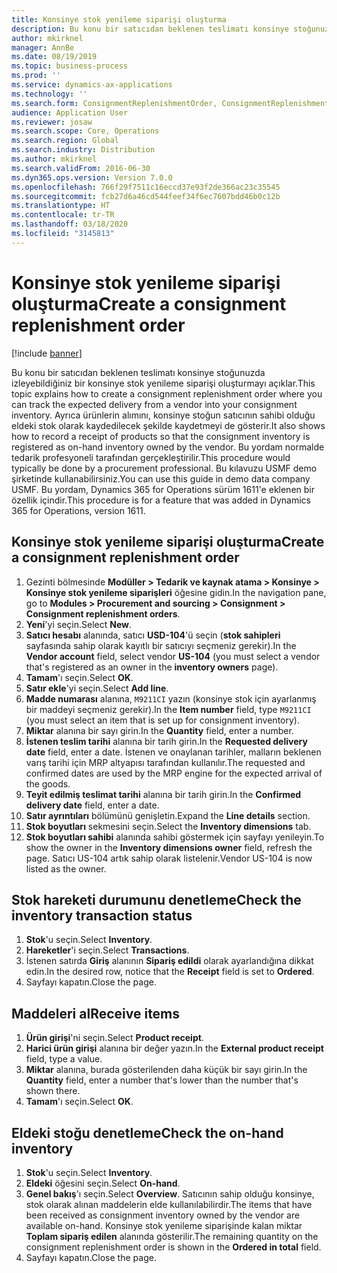 ```yaml
---
title: Konsinye stok yenileme siparişi oluşturma
description: Bu konu bir satıcıdan beklenen teslimatı konsinye stoğunuzda izleyebildiğiniz bir konsinye stok yenileme siparişi oluşturmayı açıklar.
author: mkirknel
manager: AnnBe
ms.date: 08/19/2019
ms.topic: business-process
ms.prod: ''
ms.service: dynamics-ax-applications
ms.technology: ''
ms.search.form: ConsignmentReplenishmentOrder, ConsignmentReplenishmentOrderCreate, InventTrans, ConsignmentDraftReplenishmentOrderJournal, InventOnhandMovement, InventOnhandItem, InventItemIdLookupSimple
audience: Application User
ms.reviewer: josaw
ms.search.scope: Core, Operations
ms.search.region: Global
ms.search.industry: Distribution
ms.author: mkirknel
ms.search.validFrom: 2016-06-30
ms.dyn365.ops.version: Version 7.0.0
ms.openlocfilehash: 766f29f7511c16eccd37e93f2de366ac23c35545
ms.sourcegitcommit: fcb27d6a46cd544feef34f6ec7607bdd46b0c12b
ms.translationtype: HT
ms.contentlocale: tr-TR
ms.lasthandoff: 03/18/2020
ms.locfileid: "3145813"
---
```

# <a name="create-a-consignment-replenishment-order"></a><span data-ttu-id="cf19f-103">Konsinye stok yenileme siparişi oluşturma</span><span class="sxs-lookup"><span data-stu-id="cf19f-103">Create a consignment replenishment order</span></span>

[!include [banner](../../includes/banner.md)]

<span data-ttu-id="cf19f-104">Bu konu bir satıcıdan beklenen teslimatı konsinye stoğunuzda izleyebildiğiniz bir konsinye stok yenileme siparişi oluşturmayı açıklar.</span><span class="sxs-lookup"><span data-stu-id="cf19f-104">This topic explains how to create a consignment replenishment order where you can track the expected delivery from a vendor into your consignment inventory.</span></span> <span data-ttu-id="cf19f-105">Ayrıca ürünlerin alımını, konsinye stoğun satıcının sahibi olduğu eldeki stok olarak kaydedilecek şekilde kaydetmeyi de gösterir.</span><span class="sxs-lookup"><span data-stu-id="cf19f-105">It also shows how to record a receipt of products so that the consignment inventory is registered as on-hand inventory owned by the vendor.</span></span> <span data-ttu-id="cf19f-106">Bu yordam normalde tedarik profesyoneli tarafından gerçekleştirilir.</span><span class="sxs-lookup"><span data-stu-id="cf19f-106">This procedure would typically be done by a procurement professional.</span></span> <span data-ttu-id="cf19f-107">Bu kılavuzu USMF demo şirketinde kullanabilirsiniz.</span><span class="sxs-lookup"><span data-stu-id="cf19f-107">You can use this guide in demo data company USMF.</span></span> <span data-ttu-id="cf19f-108">Bu yordam, Dynamics 365 for Operations sürüm 1611'e eklenen bir özellik içindir.</span><span class="sxs-lookup"><span data-stu-id="cf19f-108">This procedure is for a feature that was added in Dynamics 365 for Operations, version 1611.</span></span>

## <a name="create-a-consignment-replenishment-order"></a><span data-ttu-id="cf19f-109">Konsinye stok yenileme siparişi oluşturma</span><span class="sxs-lookup"><span data-stu-id="cf19f-109">Create a consignment replenishment order</span></span>
1. <span data-ttu-id="cf19f-110">Gezinti bölmesinde **Modüller > Tedarik ve kaynak atama > Konsinye > Konsinye stok yenileme siparişleri** öğesine gidin.</span><span class="sxs-lookup"><span data-stu-id="cf19f-110">In the navigation pane, go to **Modules > Procurement and sourcing > Consignment > Consignment replenishment orders**.</span></span>
2. <span data-ttu-id="cf19f-111">**Yeni**'yi seçin.</span><span class="sxs-lookup"><span data-stu-id="cf19f-111">Select **New**.</span></span>
3. <span data-ttu-id="cf19f-112">**Satıcı hesabı** alanında, satıcı **USD-104**'ü seçin (**stok sahipleri** sayfasında sahip olarak kayıtlı bir satıcıyı seçmeniz gerekir).</span><span class="sxs-lookup"><span data-stu-id="cf19f-112">In the **Vendor account** field, select vendor **US-104** (you must select a vendor that's registered as an owner in the **inventory owners** page).</span></span> 
4. <span data-ttu-id="cf19f-113">**Tamam**'ı seçin.</span><span class="sxs-lookup"><span data-stu-id="cf19f-113">Select **OK**.</span></span>
5. <span data-ttu-id="cf19f-114">**Satır ekle**'yi seçin.</span><span class="sxs-lookup"><span data-stu-id="cf19f-114">Select **Add line**.</span></span>
6. <span data-ttu-id="cf19f-115">**Madde numarası** alanına, `M9211CI` yazın (konsinye stok için ayarlanmış bir maddeyi seçmeniz gerekir).</span><span class="sxs-lookup"><span data-stu-id="cf19f-115">In the **Item number** field, type `M9211CI` (you must select an item that is set up for consignment inventory).</span></span>
7. <span data-ttu-id="cf19f-116">**Miktar** alanına bir sayı girin.</span><span class="sxs-lookup"><span data-stu-id="cf19f-116">In the **Quantity** field, enter a number.</span></span>
8. <span data-ttu-id="cf19f-117">**İstenen teslim tarihi** alanına bir tarih girin.</span><span class="sxs-lookup"><span data-stu-id="cf19f-117">In the **Requested delivery date** field, enter a date.</span></span> <span data-ttu-id="cf19f-118">İstenen ve onaylanan tarihler, malların beklenen varış tarihi için MRP altyapısı tarafından kullanılır.</span><span class="sxs-lookup"><span data-stu-id="cf19f-118">The requested and confirmed dates are used by the MRP engine for the expected arrival of the goods.</span></span>  
9. <span data-ttu-id="cf19f-119">**Teyit edilmiş teslimat tarihi** alanına bir tarih girin.</span><span class="sxs-lookup"><span data-stu-id="cf19f-119">In the **Confirmed delivery date** field, enter a date.</span></span>
10. <span data-ttu-id="cf19f-120">**Satır ayrıntıları** bölümünü genişletin.</span><span class="sxs-lookup"><span data-stu-id="cf19f-120">Expand the **Line details** section.</span></span>
11. <span data-ttu-id="cf19f-121">**Stok boyutları** sekmesini seçin.</span><span class="sxs-lookup"><span data-stu-id="cf19f-121">Select the **Inventory dimensions** tab.</span></span>
12. <span data-ttu-id="cf19f-122">**Stok boyutları sahibi** alanında sahibi göstermek için sayfayı yenileyin.</span><span class="sxs-lookup"><span data-stu-id="cf19f-122">To show the owner in the **Inventory dimensions owner** field, refresh the page.</span></span> <span data-ttu-id="cf19f-123">Satıcı US-104 artık sahip olarak listelenir.</span><span class="sxs-lookup"><span data-stu-id="cf19f-123">Vendor US-104 is now listed as the owner.</span></span>  

## <a name="check-the-inventory-transaction-status"></a><span data-ttu-id="cf19f-124">Stok hareketi durumunu denetleme</span><span class="sxs-lookup"><span data-stu-id="cf19f-124">Check the inventory transaction status</span></span>
1. <span data-ttu-id="cf19f-125">**Stok**'u seçin.</span><span class="sxs-lookup"><span data-stu-id="cf19f-125">Select **Inventory**.</span></span>
2. <span data-ttu-id="cf19f-126">**Hareketler**'i seçin.</span><span class="sxs-lookup"><span data-stu-id="cf19f-126">Select **Transactions**.</span></span>
3. <span data-ttu-id="cf19f-127">İstenen satırda **Giriş** alanının **Sipariş edildi** olarak ayarlandığına dikkat edin.</span><span class="sxs-lookup"><span data-stu-id="cf19f-127">In the desired row, notice that the **Receipt** field is set to **Ordered**.</span></span>  
4. <span data-ttu-id="cf19f-128">Sayfayı kapatın.</span><span class="sxs-lookup"><span data-stu-id="cf19f-128">Close the page.</span></span>

## <a name="receive-items"></a><span data-ttu-id="cf19f-129">Maddeleri al</span><span class="sxs-lookup"><span data-stu-id="cf19f-129">Receive items</span></span>
1. <span data-ttu-id="cf19f-130">**Ürün girişi**'ni seçin.</span><span class="sxs-lookup"><span data-stu-id="cf19f-130">Select **Product receipt**.</span></span>
2. <span data-ttu-id="cf19f-131">**Harici ürün girişi** alanına bir değer yazın.</span><span class="sxs-lookup"><span data-stu-id="cf19f-131">In the **External product receipt** field, type a value.</span></span>
3. <span data-ttu-id="cf19f-132">**Miktar** alanına, burada gösterilenden daha küçük bir sayı girin.</span><span class="sxs-lookup"><span data-stu-id="cf19f-132">In the **Quantity** field, enter a number that's lower than the number that's shown there.</span></span> 
4. <span data-ttu-id="cf19f-133">**Tamam**'ı seçin.</span><span class="sxs-lookup"><span data-stu-id="cf19f-133">Select **OK**.</span></span>

## <a name="check-the-on-hand-inventory"></a><span data-ttu-id="cf19f-134">Eldeki stoğu denetleme</span><span class="sxs-lookup"><span data-stu-id="cf19f-134">Check the on-hand inventory</span></span>
1. <span data-ttu-id="cf19f-135">**Stok**'u seçin.</span><span class="sxs-lookup"><span data-stu-id="cf19f-135">Select **Inventory**.</span></span>
2. <span data-ttu-id="cf19f-136">**Eldeki** öğesini seçin.</span><span class="sxs-lookup"><span data-stu-id="cf19f-136">Select **On-hand**.</span></span>
3. <span data-ttu-id="cf19f-137">**Genel bakış**'ı seçin.</span><span class="sxs-lookup"><span data-stu-id="cf19f-137">Select **Overview**.</span></span> <span data-ttu-id="cf19f-138">Satıcının sahip olduğu konsinye, stok olarak alınan maddelerin elde kullanılabilirdir.</span><span class="sxs-lookup"><span data-stu-id="cf19f-138">The items that have been received as consignment inventory owned by the vendor are available on-hand.</span></span> <span data-ttu-id="cf19f-139">Konsinye stok yenileme siparişinde kalan miktar **Toplam sipariş edilen** alanında gösterilir.</span><span class="sxs-lookup"><span data-stu-id="cf19f-139">The remaining quantity on the consignment replenishment order is shown in the **Ordered in total** field.</span></span>  
4. <span data-ttu-id="cf19f-140">Sayfayı kapatın.</span><span class="sxs-lookup"><span data-stu-id="cf19f-140">Close the page.</span></span>

